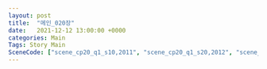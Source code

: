 ```yaml
---
layout: post
title:  "메인_020장"
date:   2021-12-12 13:00:00 +0000
categories: Main
Tags: Story Main
SceneCode: ["scene_cp20_q1_s10,2011", "scene_cp20_q1_s20,2012", "scene_cp20_q2_s10,2021", "scene_cp20_q2_s20,2022", "scene_cp20_q3_s10,2031", "scene_cp20_q3_s20,2032", "scene_cp20_q4_s10,2041", "scene_cp20_q4_s20,2042", "scene_cp20_q4_s30,2043"]
---
```

